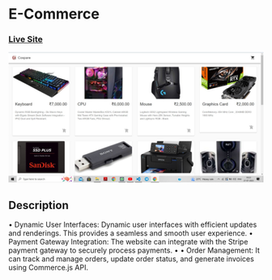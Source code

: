 # E-Commerce
### [Live Site](https://cospare.netlify.app/)

![eCommerce](https://github.com/Vikram739/E-COMMERCE-WEBSITE-Using-React/blob/master/cospare.png)

## Description
• Dynamic User Interfaces: Dynamic user interfaces with efficient updates and renderings. This provides a seamless and smooth user experience.
• Payment Gateway Integration: The website can integrate with the Stripe payment gateway to securely process payments.
• • Order Management: It can track and manage orders, update order status, and generate invoices using Commerce.js API.
